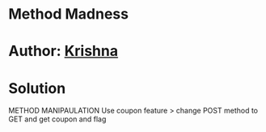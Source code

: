 # Method Madness
# Author: [Krishna](https://github.com/krishnast545)

# Solution

METHOD MANIPAULATION
Use coupon feature > change POST method to GET and get coupon and flag
